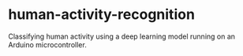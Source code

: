 # human-activity-recognition
Classifying human activity using a deep learning model running on an Arduino microcontroller.
